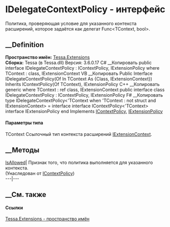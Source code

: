 # IDelegateContextPolicy<TContext> \- интерфейс
Политика, проверяющая условие для указанного контекста расширений, которое
задаётся как делегат Func<TContext, bool>.
## __Definition
 **Пространство имён:** [Tessa.Extensions](N_Tessa_Extensions.htm)  
 **Сборка:** Tessa (в Tessa.dll) Версия: 3.6.0.17
C# __Копировать
     public interface IDelegateContextPolicy<in TContext> : IContextPolicy<TContext>, 
    	IExtensionPolicy
    where TContext : class, IExtensionContext
VB __Копировать
     Public Interface IDelegateContextPolicy(Of In TContext As {Class, IExtensionContext})
    	Inherits IContextPolicy(Of TContext), IExtensionPolicy
C++ __Копировать
    generic<typename TContext>
    where TContext : ref class, IExtensionContext
    public interface class IDelegateContextPolicy : IContextPolicy<TContext>, 
    	IExtensionPolicy
F# __Копировать
     type IDelegateContextPolicy<'TContext when 'TContext : not struct and IExtensionContext> = 
        interface
            interface IContextPolicy<'TContext>
            interface IExtensionPolicy
        end
Implements
    [IContextPolicy](T_Tessa_Extensions_IContextPolicy_1.htm)<TContext>, [IExtensionPolicy](T_Tessa_Extensions_IExtensionPolicy.htm)
#### Параметры типа
TContext
    Ссылочный тип контекста расширений [IExtensionContext](T_Tessa_Extensions_IExtensionContext.htm).
##  __Методы
[IsAllowed](M_Tessa_Extensions_IContextPolicy_1_IsAllowed.htm)|  Признак того,
что политика выполняется для указанного контекста.  
(Унаследован от
[IContextPolicy<TContext>](T_Tessa_Extensions_IContextPolicy_1.htm))  
---|---  
##  __См. также
#### Ссылки
[Tessa.Extensions - пространство имён](N_Tessa_Extensions.htm)
